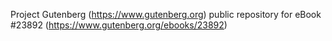 Project Gutenberg (https://www.gutenberg.org) public repository for eBook #23892 (https://www.gutenberg.org/ebooks/23892)
